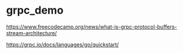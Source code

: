 # grpc_demo

https://www.freecodecamp.org/news/what-is-grpc-protocol-buffers-stream-architecture/

https://grpc.io/docs/languages/go/quickstart/

